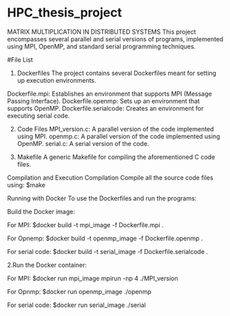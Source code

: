 # HPC_thesis_project
MATRIX MULTIPLICATION IN DISTRIBUTED SYSTEMS
This project encompasses several parallel and serial versions of programs, implemented using MPI, OpenMP, and standard serial programming techniques.

#File List
1. Dockerfiles
The project contains several Dockerfiles meant for setting up execution environments.

Dockerfile.mpi: Establishes an environment that supports MPI (Message Passing Interface).
Dockerfile.openmp: Sets up an environment that supports OpenMP.
Dockerfile.serialcode: Creates an environment for executing serial code.

2. Code Files
MPI_version.c: A parallel version of the code implemented using MPI.
openmp.c: A parallel version of the code implemented using OpenMP.
serial.c: A serial version of the code.

3. Makefile
A generic Makefile for compiling the aforementioned C code files.

Compilation and Execution
Compilation
Compile all the source code files using:
$make

Running with Docker
To use the Dockerfiles and run the programs:

Build the Docker image:

For MPI:
$docker build -t mpi_image -f Dockerfile.mpi .

For Opnemp:
$docker build -t openmp_image -f Dockerfile.openmp .

For serial code:
$docker build -t serial_image -f Dockerfile.serialcode .

2.Run the Docker container:

For MPI:
$docker run mpi_image mpirun -np 4 ./MPI_version

For Opnmp:
$docker run openmp_image ./openmp

For serial code:
$docker run serial_image ./serial


